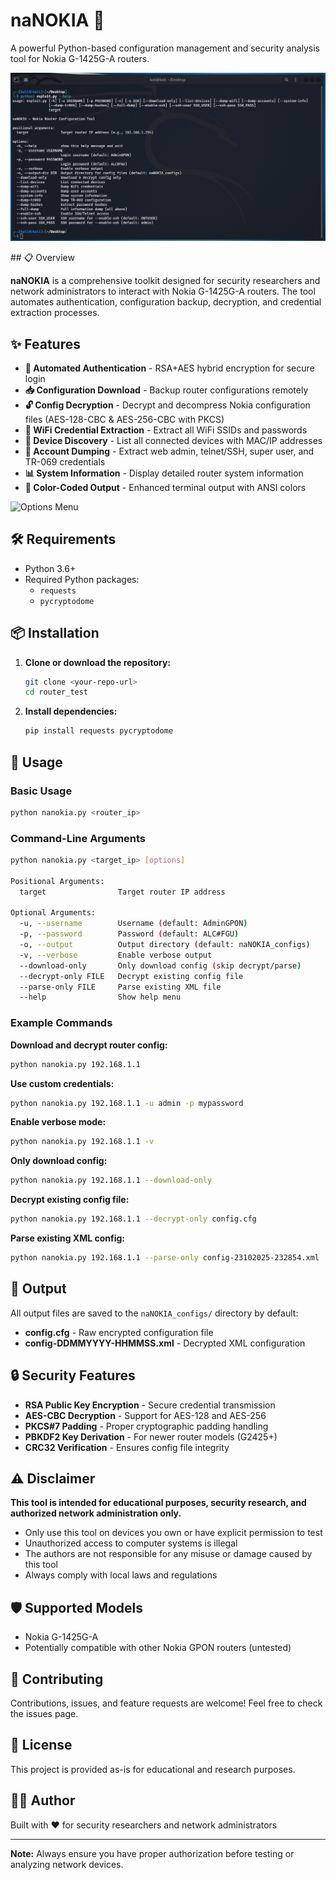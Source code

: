 # naNOKIA 🔐

A powerful Python-based configuration management and security analysis tool for Nokia G-1425G-A routers.

<p align="center">
  <img src="https://github.com/n4m40xr00t/nanokia/blob/main/screenshots/help_menu.png?raw=true" alt="Help menu screeenshot" width="1000px"/>
</p>
## 📋 Overview

**naNOKIA** is a comprehensive toolkit designed for security researchers and network administrators to interact with Nokia G-1425G-A routers. The tool automates authentication, configuration backup, decryption, and credential extraction processes.

## ✨ Features

- **🔐 Automated Authentication** - RSA+AES hybrid encryption for secure login
- **📥 Configuration Download** - Backup router configurations remotely
- **🔓 Config Decryption** - Decrypt and decompress Nokia configuration files (AES-128-CBC & AES-256-CBC with PKCS)
- **📶 WiFi Credential Extraction** - Extract all WiFi SSIDs and passwords
- **👥 Device Discovery** - List all connected devices with MAC/IP addresses
- **🔑 Account Dumping** - Extract web admin, telnet/SSH, super user, and TR-069 credentials
- **📊 System Information** - Display detailed router system information
- **🎨 Color-Coded Output** - Enhanced terminal output with ANSI colors

![Options Menu](option_menu.png)

## 🛠️ Requirements

- Python 3.6+
- Required Python packages:
  - `requests`
  - `pycryptodome`

## 📦 Installation

1. **Clone or download the repository:**
   ```bash
   git clone <your-repo-url>
   cd router_test
   ```

2. **Install dependencies:**
   ```bash
   pip install requests pycryptodome
   ```

## 🚀 Usage

### Basic Usage

```bash
python nanokia.py <router_ip>
```

### Command-Line Arguments

```bash
python nanokia.py <target_ip> [options]

Positional Arguments:
  target                Target router IP address

Optional Arguments:
  -u, --username        Username (default: AdminGPON)
  -p, --password        Password (default: ALC#FGU)
  -o, --output          Output directory (default: naNOKIA_configs)
  -v, --verbose         Enable verbose output
  --download-only       Only download config (skip decrypt/parse)
  --decrypt-only FILE   Decrypt existing config file
  --parse-only FILE     Parse existing XML file
  --help                Show help menu
```

### Example Commands

**Download and decrypt router config:**
```bash
python nanokia.py 192.168.1.1
```

**Use custom credentials:**
```bash
python nanokia.py 192.168.1.1 -u admin -p mypassword
```

**Enable verbose mode:**
```bash
python nanokia.py 192.168.1.1 -v
```

**Only download config:**
```bash
python nanokia.py 192.168.1.1 --download-only
```

**Decrypt existing config file:**
```bash
python nanokia.py 192.168.1.1 --decrypt-only config.cfg
```

**Parse existing XML config:**
```bash
python nanokia.py 192.168.1.1 --parse-only config-23102025-232854.xml
```

## 📂 Output

All output files are saved to the `naNOKIA_configs/` directory by default:
- **config.cfg** - Raw encrypted configuration file
- **config-DDMMYYYY-HHMMSS.xml** - Decrypted XML configuration

## 🔒 Security Features

- **RSA Public Key Encryption** - Secure credential transmission
- **AES-CBC Decryption** - Support for AES-128 and AES-256
- **PKCS#7 Padding** - Proper cryptographic padding handling
- **PBKDF2 Key Derivation** - For newer router models (G2425+)
- **CRC32 Verification** - Ensures config file integrity

## ⚠️ Disclaimer

**This tool is intended for educational purposes, security research, and authorized network administration only.**

- Only use this tool on devices you own or have explicit permission to test
- Unauthorized access to computer systems is illegal
- The authors are not responsible for any misuse or damage caused by this tool
- Always comply with local laws and regulations

## 🛡️ Supported Models

- Nokia G-1425G-A
- Potentially compatible with other Nokia GPON routers (untested)

## 🤝 Contributing

Contributions, issues, and feature requests are welcome! Feel free to check the issues page.

## 📝 License

This project is provided as-is for educational and research purposes.

## 👨‍💻 Author

Built with ❤️ for security researchers and network administrators

---

**Note:** Always ensure you have proper authorization before testing or analyzing network devices.
